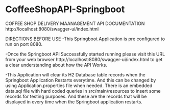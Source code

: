 # CoffeeShopAPI-Springboot

COFFEE SHOP DELIVERY MAANAGEMENT API DOCUMENTATION
http://localhost:8080/swagger-ui/index.html

DIRECTIONS BEFORE USE
-This Springboot Application is pre configured to run on port 8080.

-Once the Springboot API Successfully started running please visit this URL from your web browser http://localhost:8080/swagger-ui/index.html to get a clear understanding about how the API Works.

-This Application will clear its H2 Database table records when the Springboot Application Restarts everytime. And this can be changed by using Application.properties file when needed. There is an embedded data.sql file with hard coded queries in src/main/resources to insert some records for testing purposes. And these are the records that will be displayed in every time when the Springboot application restarts.

